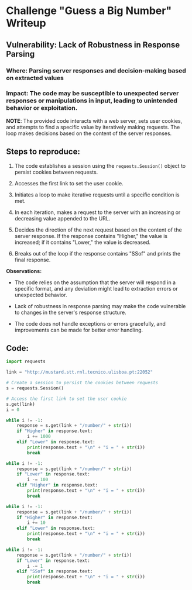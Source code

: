 # Challenge "Guess a Big Number" Writeup

## Vulnerability: Lack of Robustness in Response Parsing

### Where: Parsing server responses and decision-making based on extracted values

### Impact: The code may be susceptible to unexpected server responses or manipulations in input, leading to unintended behavior or exploitation.

**NOTE**: The provided code interacts with a web server, sets user cookies, and attempts to find a specific value by iteratively making requests. The loop makes decisions based on the content of the server responses.

## Steps to reproduce:

1. The code establishes a session using the `requests.Session()` object to persist cookies between requests.

2. Accesses the first link to set the user cookie.

3. Initiates a loop to make iterative requests until a specific condition is met.

4. In each iteration, makes a request to the server with an increasing or decreasing value appended to the URL.

5. Decides the direction of the next request based on the content of the server response. If the response contains "Higher," the value is increased; if it contains "Lower," the value is decreased.

6. Breaks out of the loop if the response contains "SSof" and prints the final response.

**Observations:**

- The code relies on the assumption that the server will respond in a specific format, and any deviation might lead to extraction errors or unexpected behavior.

- Lack of robustness in response parsing may make the code vulnerable to changes in the server's response structure.

- The code does not handle exceptions or errors gracefully, and improvements can be made for better error handling.

## Code:

```python
import requests

link = "http://mustard.stt.rnl.tecnico.ulisboa.pt:22052"

# Create a session to persist the cookies between requests
s = requests.Session()

# Access the first link to set the user cookie
s.get(link)
i = 0

while i != -1:
    response = s.get(link + "/number/" + str(i))
    if "Higher" in response.text:
        i += 1000
    elif "Lower" in response.text:
        print(response.text + "\n" + "i = " + str(i))
        break

while i != -1:
    response = s.get(link + "/number/" + str(i))
    if "Lower" in response.text:
        i -= 100
    elif "Higher" in response.text:
        print(response.text + "\n" + "i = " + str(i))
        break

while i != -1:
    response = s.get(link + "/number/" + str(i))
    if "Higher" in response.text:
        i += 10
    elif "Lower" in response.text:
        print(response.text + "\n" + "i = " + str(i))
        break

while i != -1:
    response = s.get(link + "/number/" + str(i))
    if "Lower" in response.text:
        i -= 1
    elif "SSof" in response.text:
        print(response.text + "\n" + "i = " + str(i))
        break

